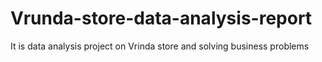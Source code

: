 # Vrunda-store-data-analysis-report
It is data analysis  project on Vrinda store and solving business problems
